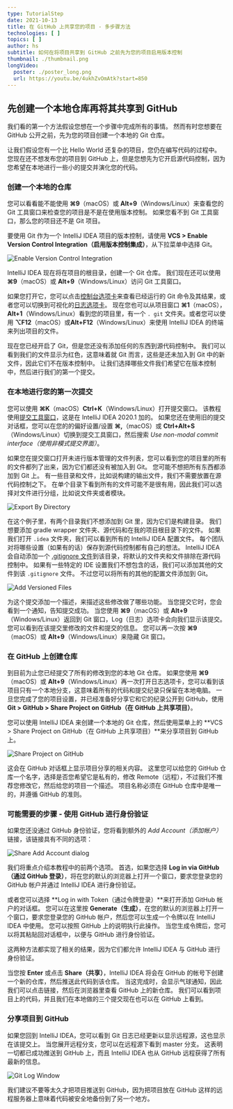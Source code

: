 ```yaml
---
type: TutorialStep
date: 2021-10-13
title: 在 GitHub 上共享您的项目 - 多步骤方法
technologies: [ ]
topics: [ ]
author: hs
subtitle: 如何在将项目共享到 GitHub 之前先为您的项目启用版本控制
thumbnail: ./thumbnail.png
longVideo:
  poster: ./poster_long.png
  url: https://youtu.be/4ukhZvOmAtk?start=850
---
```


## 先创建一个本地仓库再将其共享到 GitHub

我们看的第一个方法假设您想在一个步骤中完成所有的事情。 然而有时您想要在 GitHub 公开之前，先为您的项目创建一个本地的 Git 仓库。

让我们假设您有一个比 Hello World 还复杂的项目，您仍在编写代码的过程中。 您现在还不想发布您的项目到 GitHub 上，但是您想先为它开启源代码控制，因为您希望在本地进行一些小的提交并演化您的代码。

### 创建一个本地的仓库

您可以看看能不能使用 **⌘9**（macOS）或 **Alt+9**（Windows/Linux）来查看您的 Git 工具窗口来检查您的项目是不是在使用版本控制。 如果您看不到 Git 工具窗口，那么您的项目还不是 Git 项目。

要使用 Git 作为一个 IntelliJ IDEA 项目的版本控制，请使用 **VCS > Enable Version Control Integration（启用版本控制集成）**，从下拉菜单中选择 Git。

![Enable Version Control Integration](enable-version-control-integration.png)

IntelliJ IDEA 现在将在项目的根目录，创建一个 Git 仓库。 我们现在还可以使用 **⌘9**（macOS）或 **Alt+9**（Windows/Linux）访问 Git 工具窗口。

如果您打开它，您可以点击[控制台选项卡](https://www.jetbrains.com/help/idea/version-control-tool-window-console-tab.html)来查看已经运行的 Git 命令及其结果，或者您可以切换到可视化的[日志选项卡](https://www.jetbrains.com/help/idea/log-tab.html)。 现在您也可以从项目窗口 **⌘1**（macOS），**Alt+1**（Windows/Linux）看到您的项目里，有一个 `. git` 文件夹。或者您可以使用 **⌥F12**（macOS）或**Alt+F12**（Windows/Linux）来使用 IntelliJ IDEA 的终端来列出项目的文件。

现在您已经开启了 Git，但是您还没有添加任何的东西到源代码控制中。 我们可以看到我们的文件显示为红色，这意味着就 Git 而言，这些是还未加入到 Git 中的新文件，因此它们不在版本控制中。 让我们选择哪些文件我们希望它在版本控制中，然后进行我们的第一个提交。

### 在本地进行您的第一次提交

您可以使用 **⌘K**（macOS）**Ctrl+K**（Windows/Linux）打开提交窗口。 该教程使用[提交工具窗口](https://www.jetbrains.com/help/idea/commit-and-push-changes.html#commit-tool-window)，这是在 IntelliJ IDEA 2020.1 加的。 如果您还在使用旧的提交对话框，您可以在您的的偏好设置/设置 **⌘,**（macOS）或 **Ctrl+Alt+S**（Windows/Linux）切换到提交工具窗口，然后搜索 _Use non-modal commit interface（使用非模式提交界面）_。

如果您在提交窗口打开未进行版本管理的文件列表，您可以看到您的项目里的所有的文件都列了出来，因为它们都还没有被加入到 Git。 您可能不想把所有东西都添加到 Git 上。 有一些目录和文件，比如说构建的输出文件，我们不需要放置在源代码控制之下。 在单个目录下看到所有的文件可能不是很有用，因此我们可以选择对文件进行分组，比如说文件夹或者模块。

![Export By Directory](export-by-directory.png)

在这个例子里，有两个目录我们不想添加到 Git 里，因为它们是构建目录。 我们想要添加 gradle wrapper 文件夹、源代码和在我的项目根目录下的文件。 如果我们打开 `.idea` 文件夹，我们可以看到所有的 IntelliJ IDEA 配置文件。 每个团队对将哪些设置（如果有的话）保存到源代码控制都有自己的想法。 IntelliJ IDEA 会自动添加一个 [.gitignore 文件](https://git-scm.com/docs/gitignore)到该目录，将默认的文件夹和文件排除在源代码控制中。 如果有一些特定的 IDE 设置我们不想包含的话，我们可以添加其他的文件到该 `.gitignore` 文件。 不过您可以将所有的其他的配置文件添加到 Git。

![Add Versioned Files](add-versioned-files.png)

为这个提交添加一个描述，来描述这些修改做了哪些功能。 当您提交它时，您会看到一个通知，告知提交成功。 当您使用 **⌘9**（macOS）或 **Alt+9**（Windows/Linux）返回到 Git 窗口，Log（日志）选项卡会向我们显示该提交。 您可以看到在该提交里修改的文件和提交的信息。 您可以再一次按 **⌘9**（macOS）或 **Alt+9**（Windows/Linux）来隐藏 Git 窗口。

### 在 GitHub 上创建仓库

到目前为止您已经提交了所有的修改到您的本地 Git 仓库。 如果您使用 **⌘9**（macOS）或 **Alt+9**（Windows/Linux）再一次打开日志选项卡，您可以看到该项目只有一个本地分支，这意味着所有的代码和提交纪录只保留在本地电脑。 一旦您完成了您的项目设置，并已经准备好分享它和它的纪录公开到 GitHub，使用 **Git > GitHub > Share Project on GitHub（在 GitHub 上共享项目）**。

您可以使用 IntelliJ IDEA 来创建一个本地的 Git 仓库，然后使用菜单上的 **VCS >  Share Project on GitHub（在 GitHub 上共享项目）**来分享项目到 GitHub 上。

![Share Project on GitHub](share-project-on-github-alternative.png)

这会在 GitHub 对话框上显示项目分享的相关内容。 这里您可以给您的 GitHub 仓库一个名字，选择是否您希望它是私有的，修改 Remote（远程），不过我们不推荐您修改它，然后给您的项目一个描述。 项目名称必须在 GitHub 仓库中是唯一的，并遵循 GitHub 的准则。

### 可能需要的步骤 - 使用 GitHub 进行身份验证

如果您还没通过 GitHub 身份验证，您将看到额外的 _Add Account（添加帐户）_ 链接，该链接具有不同的选项：

![Share Add Account dialog](share-add-account.png)

我们将重点介绍本教程中的前两个选项。 首选，如果您选择 **Log in via GitHub（通过 GitHub 登录）**，将在您的默认的浏览器上打开一个窗口，要求您登录您的 GitHub 帐户并通过 IntelliJ IDEA 进行身份验证。

或者您可以选择 **Log in with Token（通过令牌登录）**来打开添加 GitHub 帐户的对话框。 您可以在这里按 **Generate（生成）**，在您的默认的浏览器上打开一个窗口，要求您登录您的 GitHub 帐户，然后您可以生成一个令牌以在 IntelliJ IDEA 中使用。 您可以按照 GitHub 上的说明执行此操作。 当您生成令牌后，您可以将其粘贴回对话框中，以便与 GitHub 进行身份验证。

这两种方法都实现了相关的结果，因为它们都允许 IntelliJ IDEA 与 GitHub 进行身份验证。

当您按 **Enter** 或点击 **Share（共享）**，IntelliJ IDEA 将会在 GitHub 的帐号下创建一个新的仓库，然后推送此代码到该仓库。 当这完成时，会显示气球通知，因此我们可以点击链接，然后在浏览器里查看 GitHub 上的新仓库。 我们可以看到项目上的代码，并且我们在本地做的三个提交现在也可以在 GitHub 上看到。

### 分享项目到 GitHub

如果您回到 IntelliJ IDEA，您可以看到 Git 日志已经更新以显示远程源，这也显示在该提交上。 当您展开远程分支，您可以在远程源下看到 master 分支。 这表明一切都已成功推送到 GitHub 上，而且 IntelliJ IDEA 也从 GitHub 远程获得了所有最新的信息。

![Git Log Window](git-log-window.png)

我们建议不要等太久才把项目推送到 GitHub，因为把项目放在 GitHub 这样的远程服务器上意味着代码被安全地备份到了另一个地方。
